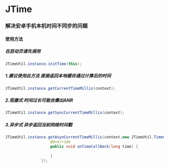 # JTime
### 解决安卓手机本机时间不同步的问题<br>

#### 使用方法
##### 在启动页请先调用 
```java
JTimeUtil.instance.initTime(this);
```
##### 1.建议使用此方法 直接返回本地缓存通过计算后的时间
```java
JTimeUtil.instance.getCurrentTimeMillis(context);
```
##### 2.阻塞式 时间过长可能会爆出ANR
```java
JTimeUtil.instance.getSyncCurrentTimeMillis(context);
```
##### 3.异步式 异步返回当前网络时间戳
```java
JTimeUtil.instance.getAsynCurrentTimeMillis(context,new JTimeUtil.TimeCallBack(){
                    @Override
                    public void onTimeCallBack(long time) {
                        
                    }
                });
```
